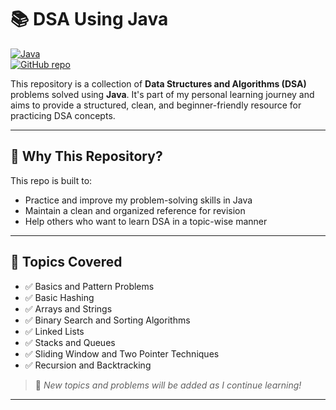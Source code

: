 # 📚 DSA Using Java

[![Java](https://img.shields.io/badge/Language-Java-blue.svg)](https://www.java.com/)  
[![GitHub repo](https://img.shields.io/badge/Repo-dsa--using--java-181717?logo=github)](https://github.com/<your-username>/dsa-using-java)

This repository is a collection of **Data Structures and Algorithms (DSA)** problems solved using **Java**. It's part of my personal learning journey and aims to provide a structured, clean, and beginner-friendly resource for practicing DSA concepts.

---

## 🚀 Why This Repository?

This repo is built to:  
- Practice and improve my problem-solving skills in Java  
- Maintain a clean and organized reference for revision  
- Help others who want to learn DSA in a topic-wise manner  

---

## 📌 Topics Covered

- ✅ Basics and Pattern Problems
- ✅ Basic Hashing 
- ✅ Arrays and Strings
- ✅ Binary Search and Sorting Algorithms
- ✅ Linked Lists  
- ✅ Stacks and Queues  
- ✅ Sliding Window and Two Pointer Techniques  
- ✅ Recursion and Backtracking  

> 📌 *New topics and problems will be added as I continue learning!*

---






